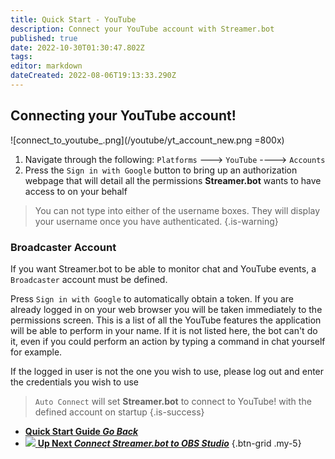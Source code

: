 ```yaml
---
title: Quick Start - YouTube
description: Connect your YouTube account with Streamer.bot
published: true
date: 2022-10-30T01:30:47.802Z
tags: 
editor: markdown
dateCreated: 2022-08-06T19:13:33.290Z
---
```


## Connecting your YouTube account!
![connect_to_youtube_.png](/youtube/yt_account_new.png =800x)
1. Navigate through the following: `Platforms` ---> `YouTube` ----> `Accounts`
2. Press the `Sign in with Google` button to bring up an authorization webpage that will detail all the permissions **Streamer.bot** wants to have access to on your behalf

> You can not type into either of the username boxes. They will display your username once you have authenticated.
{.is-warning}
### Broadcaster Account

If you want Streamer.bot to be able to monitor chat and YouTube events, a `Broadcaster` account must be defined. 

Press `Sign in with Google` to automatically obtain a token. If you are already logged in on your web browser you will be taken immediately to the permissions screen. This is a list of all the YouTube features the application will be able to perform in your name. If it is not listed here, the bot can't do it, even if you could perform an action by typing a command in chat yourself for example.

If the logged in user is not the one you wish to use, please log out and enter the credentials you wish to use 

> `Auto Connect` will set **Streamer.bot** to connect to YouTube! with the defined account on startup
{.is-success}

- [<i class="mdi mdi-chevron-left"></i> **Quick Start Guide *Go Back***](/Quick-Start)
- [<img src="https://streamer.bot/img/integrations/obs.svg" /> **Up Next *Connect Streamer.bot to OBS Studio***](/Quick-Start/OBS)
{.btn-grid .my-5}
